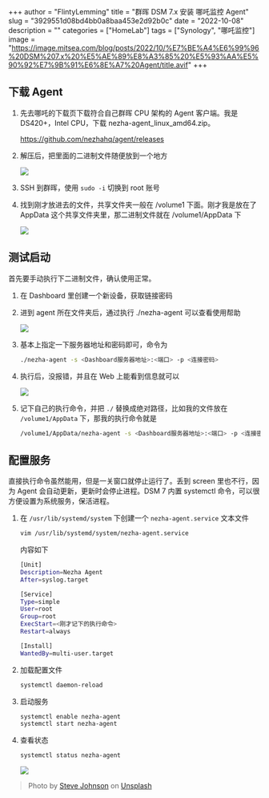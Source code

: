 +++
author = "FlintyLemming"
title = "群晖 DSM 7.x 安装 哪吒监控 Agent"
slug = "3929551d08bd4bb0a8baa453e2d92b0c"
date = "2022-10-08"
description = ""
categories = ["HomeLab"]
tags = ["Synology", "哪吒监控"]
image = "https://image.mitsea.com/blog/posts/2022/10/%E7%BE%A4%E6%99%96%20DSM%207.x%20%E5%AE%89%E8%A3%85%20%E5%93%AA%E5%90%92%E7%9B%91%E6%8E%A7%20Agent/title.avif"
+++

## 下载 Agent

1. 先去哪吒的下载页下载符合自己群晖 CPU 架构的 Agent 客户端。我是 DS420+，Intel CPU，下载 nezha-agent_linux_amd64.zip。

    <https://github.com/nezhahq/agent/releases>

2. 解压后，把里面的二进制文件随便放到一个地方

    ![](https://image.mitsea.com/blog/posts/2022/10/%E7%BE%A4%E6%99%96%20DSM%207.x%20%E5%AE%89%E8%A3%85%20%E5%93%AA%E5%90%92%E7%9B%91%E6%8E%A7%20Agent/1.avif)

3. SSH 到群晖，使用 `sudo -i` 切换到 root 账号
4. 找到刚才放进去的文件，共享文件夹一般在 /volume1 下面。刚才我是放在了 AppData 这个共享文件夹里，那二进制文件就在 /volume1/AppData 下

    ![](https://image.mitsea.com/blog/posts/2022/10/%E7%BE%A4%E6%99%96%20DSM%207.x%20%E5%AE%89%E8%A3%85%20%E5%93%AA%E5%90%92%E7%9B%91%E6%8E%A7%20Agent/2.avif)

## 测试启动

首先要手动执行下二进制文件，确认使用正常。

1. 在 Dashboard 里创建一个新设备，获取链接密码
2. 进到 agent 所在文件夹后，通过执行 ./nezha-agent 可以查看使用帮助

    ![](https://image.mitsea.com/blog/posts/2022/10/%E7%BE%A4%E6%99%96%20DSM%207.x%20%E5%AE%89%E8%A3%85%20%E5%93%AA%E5%90%92%E7%9B%91%E6%8E%A7%20Agent/3.avif)

3. 基本上指定一下服务器地址和密码即可，命令为

    ```bash
    ./nezha-agent -s <Dashboard服务器地址>:<端口> -p <连接密码>
    ```

4. 执行后，没报错，并且在 Web 上能看到信息就可以

    ![](https://image.mitsea.com/blog/posts/2022/10/%E7%BE%A4%E6%99%96%20DSM%207.x%20%E5%AE%89%E8%A3%85%20%E5%93%AA%E5%90%92%E7%9B%91%E6%8E%A7%20Agent/4.avif)

5. 记下自己的执行命令，并把 `./` 替换成绝对路径，比如我的文件放在 `/volume1/AppData` 下，那我的执行命令就是

    ```bash
    /volume1/AppData/nezha-agent -s <Dashboard服务器地址>:<端口> -p <连接密码>
    ```

## 配置服务

直接执行命令虽然能用，但是一关窗口就停止运行了。丢到 screen 里也不行，因为 Agent 会自动更新，更新时会停止进程。DSM 7 内置 systemctl 命令，可以很方便设置为系统服务，保活进程。

1. 在 `/usr/lib/systemd/system` 下创建一个 `nezha-agent.service` 文本文件

    ```bash
    vim /usr/lib/systemd/system/nezha-agent.service
    ```

    内容如下

    ```bash
    [Unit]
    Description=Nezha Agent
    After=syslog.target
    
    [Service]
    Type=simple
    User=root
    Group=root
    ExecStart=<刚才记下的执行命令>
    Restart=always
    
    [Install]
    WantedBy=multi-user.target
    ```

2. 加载配置文件

    ```bash
    systemctl daemon-reload
    ```

3. 启动服务

    ```bash
    systemctl enable nezha-agent
    systemctl start nezha-agent
    ```

4. 查看状态

    ```bash
    systemctl status nezha-agent
    ```

    ![](https://image.mitsea.com/blog/posts/2022/10/%E7%BE%A4%E6%99%96%20DSM%207.x%20%E5%AE%89%E8%A3%85%20%E5%93%AA%E5%90%92%E7%9B%91%E6%8E%A7%20Agent/5.avif)

> Photo by [Steve Johnson](https://unsplash.com/@steve_j?utm_source=unsplash&utm_medium=referral&utm_content=creditCopyText) on [Unsplash](https://unsplash.com/?utm_source=unsplash&utm_medium=referral&utm_content=creditCopyText)
